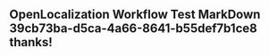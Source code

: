 <properties
ms.topic="hero-topic"
ms.test1="hero-topic"
ms.test2="test"/>

## OpenLocalization Workflow Test MarkDown 39cb73ba-d5ca-4a66-8641-b55def7b1ce8 thanks!
